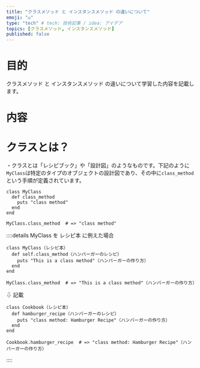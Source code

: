 ```yaml
---
title: "クラスメソッド と インスタンスメソッド の違いについて"
emoji: "⚖️"
type: "tech" # tech: 技術記事 / idea: アイデア
topics: [クラスメソッド, インスタンスメソッド]
published: false
---
```


# 目的

クラスメソッド と インスタンスメソッド の違いについて学習した内容を記載します。

# 内容

# クラスとは？

・クラスとは「レシピブック」や「設計図」のようなものです。下記のように`MyClass`は特定のタイプのオブジェクトの設計図であり、その中に`class_method`という手順が定義されています。

```
class MyClass
  def class_method
    puts "class method"
  end
end

MyClass.class_method  # => "class method"
```

::::details MyClass を レシピ本 に例えた場合

```
class MyClass（レシピ本）
  def self.class_method（ハンバーガーのレシピ）
    puts "This is a class method"（ハンバーガーの作り方）
  end
end

MyClass.class_method  # => "This is a class method"（ハンバーガーの作り方）
```
⇩ 記載

```
class Cookbook（レシピ本）
  def hamburger_recipe（ハンバーガーのレシピ）
    puts "class method: Hamburger Recipe"（ハンバーガーの作り方）
  end
end

Cookbook.hamburger_recipe  # => "class method: Hamburger Recipe"（ハンバーガーの作り方）
```

::::
